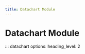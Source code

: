 ```yaml
---
title: Datachart Module
---
```


# Datachart Module

::: datachart
    options:
        heading_level: 2